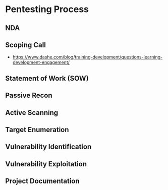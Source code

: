 # Pentesting Process

## NDA
## Scoping Call
- https://www.dashe.com/blog/training-development/questions-learning-development-engagement/

## Statement of Work (SOW)
## Passive Recon
## Active Scanning
## Target Enumeration
## Vulnerability Identification
## Vulnerability Exploitation
## Project Documentation
